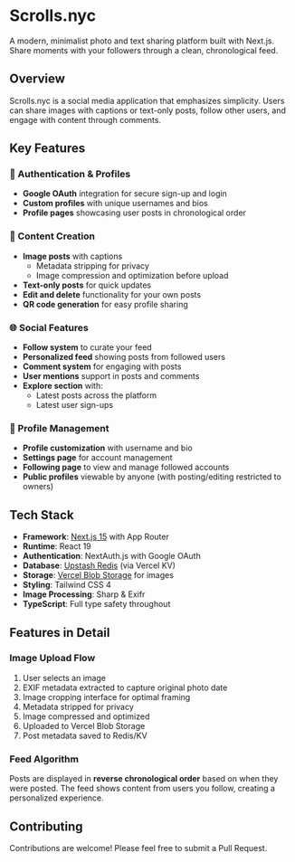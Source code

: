 # Scrolls.nyc

A modern, minimalist photo and text sharing platform built with Next.js. Share moments with your followers through a clean, chronological feed.

## Overview

Scrolls.nyc is a social media application that emphasizes simplicity. Users can share images with captions or text-only posts, follow other users, and engage with content through comments.

## Key Features

### 🔐 Authentication & Profiles

- **Google OAuth** integration for secure sign-up and login
- **Custom profiles** with unique usernames and bios
- **Profile pages** showcasing user posts in chronological order

### 📸 Content Creation

- **Image posts** with captions
  - Metadata stripping for privacy
  - Image compression and optimization before upload
- **Text-only posts** for quick updates
- **Edit and delete** functionality for your own posts
- **QR code generation** for easy profile sharing

### 🌐 Social Features

- **Follow system** to curate your feed
- **Personalized feed** showing posts from followed users
- **Comment system** for engaging with posts
- **User mentions** support in posts and comments
- **Explore section** with:
  - Latest posts across the platform
  - Latest user sign-ups

### 👤 Profile Management

- **Profile customization** with username and bio
- **Settings page** for account management
- **Following page** to view and manage followed accounts
- **Public profiles** viewable by anyone (with posting/editing restricted to owners)

## Tech Stack

- **Framework**: [Next.js 15](https://nextjs.org/) with App Router
- **Runtime**: React 19
- **Authentication**: NextAuth.js with Google OAuth
- **Database**: [Upstash Redis](https://upstash.com/) (via Vercel KV)
- **Storage**: [Vercel Blob Storage](https://vercel.com/docs/storage/vercel-blob) for images
- **Styling**: Tailwind CSS 4
- **Image Processing**: Sharp & Exifr
- **TypeScript**: Full type safety throughout

## Features in Detail

### Image Upload Flow

1. User selects an image
2. EXIF metadata extracted to capture original photo date
3. Image cropping interface for optimal framing
4. Metadata stripped for privacy
5. Image compressed and optimized
6. Uploaded to Vercel Blob Storage
7. Post metadata saved to Redis/KV

### Feed Algorithm

Posts are displayed in **reverse chronological order** based on when they were posted. The feed shows content from users you follow, creating a personalized experience.

## Contributing

Contributions are welcome! Please feel free to submit a Pull Request.
